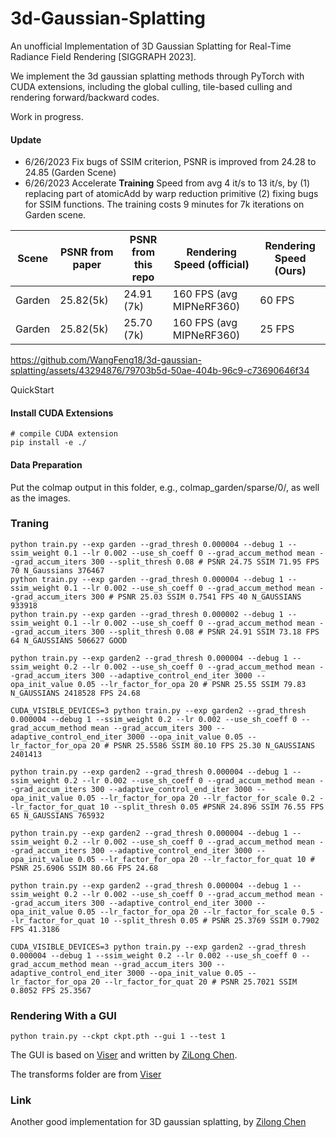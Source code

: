 # 3d-Gaussian-Splatting 
An unofficial Implementation of 3D Gaussian Splatting for Real-Time Radiance Field Rendering [SIGGRAPH 2023].

We implement the 3d gaussian splatting methods through PyTorch with CUDA extensions, including the global culling, tile-based culling and rendering forward/backward codes.

Work in progress.
#### Update
- 6/26/2023 Fix bugs of SSIM criterion, PSNR is improved from 24.28 to 24.85 (Garden Scene)
- 6/26/2023 Accelerate **Training** Speed from avg 4 it/s to 13 it/s, by (1) replacing part of atomicAdd by warp reduction primitive (2) fixing bugs for SSIM functions. The training costs 9 minutes for 7k iterations on Garden scene.

| Scene | PSNR from paper | PSNR from this repo | Rendering Speed (official) | Rendering Speed (Ours) |
| --- | --- | --- | --- | --- |
| Garden | 25.82(5k) | 24.91 (7k) | 160 FPS (avg MIPNeRF360) | 60 FPS |
| Garden | 25.82(5k) | 25.70 (7k) | 160 FPS (avg MIPNeRF360) | 25 FPS |



https://github.com/WangFeng18/3d-gaussian-splatting/assets/43294876/79703b5d-50ae-404b-96c9-c73690646f34



QuickStart

#### Install CUDA Extensions
```
# compile CUDA extension
pip install -e ./
```
#### Data Preparation
Put the colmap output in this folder, e.g., colmap_garden/sparse/0/, as well as the images.

### Traning
```
python train.py --exp garden --grad_thresh 0.000004 --debug 1 --ssim_weight 0.1 --lr 0.002 --use_sh_coeff 0 --grad_accum_method mean --grad_accum_iters 300 --split_thresh 0.08 # PSNR 24.75 SSIM 71.95 FPS 70 N_Gaussians 376467
python train.py --exp garden --grad_thresh 0.000004 --debug 1 --ssim_weight 0.1 --lr 0.002 --use_sh_coeff 0 --grad_accum_method mean --grad_accum_iters 300 # PSNR 25.03 SSIM 0.7541 FPS 40 N_GAUSSIANS 933918 
python train.py --exp garden --grad_thresh 0.000002 --debug 1 --ssim_weight 0.1 --lr 0.002 --use_sh_coeff 0 --grad_accum_method mean --grad_accum_iters 300 --split_thresh 0.08 # PSNR 24.91 SSIM 73.18 FPS 64 N_GAUSSIANS 506627 GOOD

python train.py --exp garden2 --grad_thresh 0.000004 --debug 1 --ssim_weight 0.2 --lr 0.002 --use_sh_coeff 0 --grad_accum_method mean --grad_accum_iters 300 --adaptive_control_end_iter 3000 --opa_init_value 0.05 --lr_factor_for_opa 20 # PSNR 25.55 SSIM 79.83 N_GAUSSIANS 2418528 FPS 24.68

CUDA_VISIBLE_DEVICES=3 python train.py --exp garden2 --grad_thresh 0.000004 --debug 1 --ssim_weight 0.2 --lr 0.002 --use_sh_coeff 0 --grad_accum_method mean --grad_accum_iters 300 --adaptive_control_end_iter 3000 --opa_init_value 0.05 --lr_factor_for_opa 20 # PSNR 25.5586 SSIM 80.10 FPS 25.30 N_GAUSSIANS 2401413

python train.py --exp garden2 --grad_thresh 0.000004 --debug 1 --ssim_weight 0.2 --lr 0.002 --use_sh_coeff 0 --grad_accum_method mean --grad_accum_iters 300 --adaptive_control_end_iter 3000 --opa_init_value 0.05 --lr_factor_for_opa 20 --lr_factor_for_scale 0.2 --lr_factor_for_quat 10 --split_thresh 0.05 #PSNR 24.896 SSIM 76.55 FPS 65 N_GAUSSIANS 765932

python train.py --exp garden2 --grad_thresh 0.000004 --debug 1 --ssim_weight 0.2 --lr 0.002 --use_sh_coeff 0 --grad_accum_method mean --grad_accum_iters 300 --adaptive_control_end_iter 3000 --opa_init_value 0.05 --lr_factor_for_opa 20 --lr_factor_for_quat 10 # PSNR 25.6906 SSIM 80.66 FPS 24.68

python train.py --exp garden2 --grad_thresh 0.000004 --debug 1 --ssim_weight 0.2 --lr 0.002 --use_sh_coeff 0 --grad_accum_method mean --grad_accum_iters 300 --adaptive_control_end_iter 3000 --opa_init_value 0.05 --lr_factor_for_opa 20 --lr_factor_for_scale 0.5 --lr_factor_for_quat 10 --split_thresh 0.05 # PSNR 25.3769 SSIM 0.7902 FPS 41.3186

CUDA_VISIBLE_DEVICES=3 python train.py --exp garden2 --grad_thresh 0.000004 --debug 1 --ssim_weight 0.2 --lr 0.002 --use_sh_coeff 0 --grad_accum_method mean --grad_accum_iters 300 --adaptive_control_end_iter 3000 --opa_init_value 0.05 --lr_factor_for_opa 20 --lr_factor_for_quat 20 # PSNR 25.7021 SSIM 0.8052 FPS 25.3567

```

### Rendering With a GUI

```
python train.py --ckpt ckpt.pth --gui 1 --test 1
```
The GUI is based on [Viser](https://github.com/nerfstudio-project/viser) and written by [ZiLong Chen](https://github.com/heheyas).


The transforms folder are from [Viser](https://github.com/nerfstudio-project/viser)

### Link
Another good implementation for 3D gaussian splatting, by [Zilong Chen](https://github.com/heheyas/gaussian_splatting_3d)

